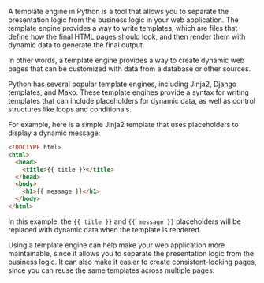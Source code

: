 A template engine in Python is a tool that allows you to separate the presentation logic from the business logic in your web application. The template engine provides a way to write templates, which are files that define how the final HTML pages should look, and then render them with dynamic data to generate the final output.

In other words, a template engine provides a way to create dynamic web pages that can be customized with data from a database or other sources.

Python has several popular template engines, including Jinja2, Django templates, and Mako. These template engines provide a syntax for writing templates that can include placeholders for dynamic data, as well as control structures like loops and conditionals.

For example, here is a simple Jinja2 template that uses placeholders to display a dynamic message:

```html
<!DOCTYPE html>
<html>
  <head>
    <title>{{ title }}</title>
  </head>
  <body>
    <h1>{{ message }}</h1>
  </body>
</html>
```
In this example, the `{{ title }}` and `{{ message }}` placeholders will be replaced with dynamic data when the template is rendered.

Using a template engine can help make your web application more maintainable, since it allows you to separate the presentation logic from the business logic. It can also make it easier to create consistent-looking pages, since you can reuse the same templates across multiple pages.
